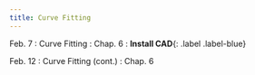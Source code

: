 ```yaml
---
title: Curve Fitting
---
```

Feb. 7
: Curve Fitting
  : Chap. 6
: **Install CAD**{: .label .label-blue} 

Feb. 12
: Curve Fitting (cont.)
  : Chap. 6

